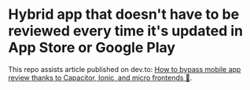 # Hybrid app that doesn't have to be reviewed every time it's updated in App Store or Google Play

This repo assists article published on dev.to: [How to bypass mobile app review thanks to Capacitor, Ionic, and micro frontends 🤯](https://dev.to/robertorlinski/how-to-bypass-mobile-app-review-thanks-to-capacitor-ionic-and-micro-frontends-a13).
